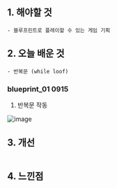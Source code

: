 ## 1. 해야할 것
```
- 블루프린트로 플레이할 수 있는 게임 기획
```

## 2. 오늘 배운 것
```
- 반복문 (while loof)
```
### blueprint_01 0915
1. 반복문 작동

![image](https://github.com/JM94Ent/TIL-WIL/assets/143363550/804d7af2-a0de-4c29-be8e-979d3ad50134)

## 3. 개선
```

```

## 4. 느낀점
```

```
